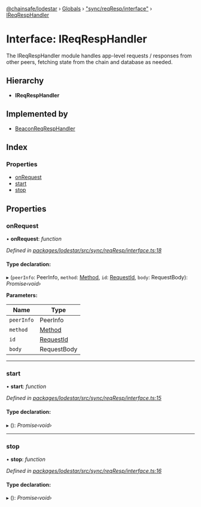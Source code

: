 [@chainsafe/lodestar](../README.md) › [Globals](../globals.md) › ["sync/reqResp/interface"](../modules/_sync_reqresp_interface_.md) › [IReqRespHandler](_sync_reqresp_interface_.ireqresphandler.md)

# Interface: IReqRespHandler

The IReqRespHandler module handles app-level requests / responses from other peers,
fetching state from the chain and database as needed.

## Hierarchy

* **IReqRespHandler**

## Implemented by

* [BeaconReqRespHandler](../classes/_sync_reqresp_reqresp_.beaconreqresphandler.md)

## Index

### Properties

* [onRequest](_sync_reqresp_interface_.ireqresphandler.md#onrequest)
* [start](_sync_reqresp_interface_.ireqresphandler.md#start)
* [stop](_sync_reqresp_interface_.ireqresphandler.md#stop)

## Properties

###  onRequest

• **onRequest**: *function*

*Defined in [packages/lodestar/src/sync/reqResp/interface.ts:18](https://github.com/ChainSafe/lodestar/blob/e5567ed22/packages/lodestar/src/sync/reqResp/interface.ts#L18)*

#### Type declaration:

▸ (`peerInfo`: PeerInfo, `method`: [Method](../enums/_constants_network_.method.md), `id`: [RequestId](../modules/_constants_network_.md#requestid), `body`: RequestBody): *Promise‹void›*

**Parameters:**

Name | Type |
------ | ------ |
`peerInfo` | PeerInfo |
`method` | [Method](../enums/_constants_network_.method.md) |
`id` | [RequestId](../modules/_constants_network_.md#requestid) |
`body` | RequestBody |

___

###  start

• **start**: *function*

*Defined in [packages/lodestar/src/sync/reqResp/interface.ts:15](https://github.com/ChainSafe/lodestar/blob/e5567ed22/packages/lodestar/src/sync/reqResp/interface.ts#L15)*

#### Type declaration:

▸ (): *Promise‹void›*

___

###  stop

• **stop**: *function*

*Defined in [packages/lodestar/src/sync/reqResp/interface.ts:16](https://github.com/ChainSafe/lodestar/blob/e5567ed22/packages/lodestar/src/sync/reqResp/interface.ts#L16)*

#### Type declaration:

▸ (): *Promise‹void›*
